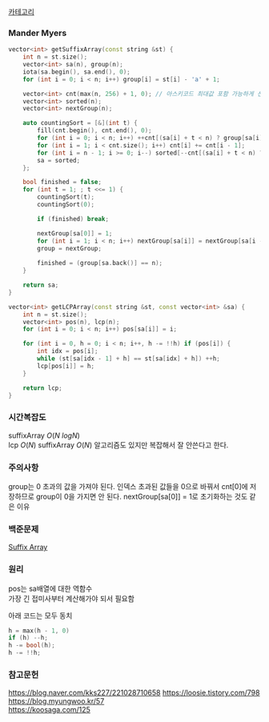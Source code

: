 [카테고리](/README.md)
### Mander Myers
```cpp
vector<int> getSuffixArray(const string &st) {
    int n = st.size();
    vector<int> sa(n), group(n);
    iota(sa.begin(), sa.end(), 0);
    for (int i = 0; i < n; i++) group[i] = st[i] - 'a' + 1;

    vector<int> cnt(max(n, 256) + 1, 0); // 아스키코드 최대값 포함 가능하게 선언
    vector<int> sorted(n);
    vector<int> nextGroup(n);

    auto countingSort = [&](int t) {
        fill(cnt.begin(), cnt.end(), 0);
        for (int i = 0; i < n; i++) ++cnt[(sa[i] + t < n) ? group[sa[i] + t] : 0];
        for (int i = 1; i < cnt.size(); i++) cnt[i] += cnt[i - 1];
        for (int i = n - 1; i >= 0; i--) sorted[--cnt[(sa[i] + t < n) ? group[sa[i] + t] : 0]] = sa[i];
        sa = sorted;
    };

    bool finished = false;
    for (int t = 1; ; t <<= 1) {
        countingSort(t);
        countingSort(0);

        if (finished) break;

        nextGroup[sa[0]] = 1;
        for (int i = 1; i < n; i++) nextGroup[sa[i]] = nextGroup[sa[i - 1]] +  (group[sa[i - 1]] != group[sa[i]] || group[sa[i - 1] + t] != group[sa[i] + t]);
        group = nextGroup;
        
        finished = (group[sa.back()] == n);
    }

    return sa;
}

vector<int> getLCPArray(const string &st, const vector<int> &sa) {
    int n = st.size();
    vector<int> pos(n), lcp(n);
    for (int i = 0; i < n; i++) pos[sa[i]] = i;

    for (int i = 0, h = 0; i < n; i++, h -= !!h) if (pos[i]) {
        int idx = pos[i];
        while (st[sa[idx - 1] + h] == st[sa[idx] + h]) ++h;
        lcp[pos[i]] = h;
    }

    return lcp;
}
```
### 시간복잡도 
suffixArray $O(N~logN)$   
lcp $O(N)$
suffixArray $O(N)$ 알고리즘도 있지만 복잡해서 잘 안쓴다고 한다.

### 주의사항
group는 0 초과의 값을 가져야 된다.
인덱스 초과된 값들을 0으로 바꿔서 cnt[0]에 저장하므로 group이 0을 가지면 안 된다.
nextGroup[sa[0]] = 1로 초기화하는 것도 같은 이유

### 백준문제
[Suffix Array](https://www.acmicpc.net/problem/9248)

### 원리
pos는 sa배열에 대한 역함수   
가장 긴 접미사부터 계산해가야 되서 필요함

아래 코드는 모두 동치
```cpp
h = max(h - 1, 0)
if (h) --h;
h -= bool(h);
h -= !!h;
```

### 참고문헌
https://blog.naver.com/kks227/221028710658
https://loosie.tistory.com/798   
https://blog.myungwoo.kr/57   
https://koosaga.com/125   